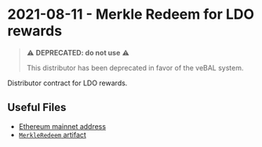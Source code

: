 # 2021-08-11 - Merkle Redeem for LDO rewards

> ⚠️ **DEPRECATED: do not use** ⚠️
>
> This distributor has been deprecated in favor of the veBAL system.

Distributor contract for LDO rewards.

## Useful Files

- [Ethereum mainnet address](./output/mainnet.json)
- [`MerkleRedeem` artifact](./artifact/MerkleRedeem.json)
